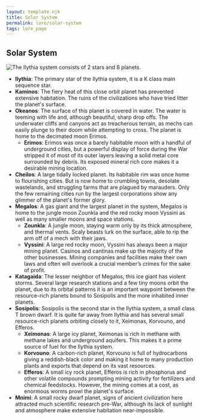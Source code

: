 ```yaml
---
layout: template.njk
title: Solar System
permalink: lore/solar-system
tags: lore_page
---
```

## Solar System

<img src="{{ site.url }}/images/solar-system.svg" alt="The Ilythia system consists of 2 stars and 8 planets.">

- **Ilythia**: The primary star of the Ilythia system, it is a K class main sequence star.
- **Kaminos**: The fiery heat of this close orbit planet has prevented extensive habitation. The ruins of the civilizations who have tried litter the planet's surface.
- **Okeanos**: The surface of this planet is covered in water. The water is teeming with life and, although beautiful, sharp drop offs. The underwater cliffs and canyons act as treacherous terrain, as mechs can easily plunge to their doom while attempting to cross. The planet is home to the decimated moon Erimos.
    - **Erimos**: Erimos was once a barely habitable moon with a handful of underground cities, but a powerful display of force during the War stripped it of most of its outer layers leaving a solid metal core surrounded by debris. Its exposed mineral rich core makes it a desirable mining location.
- **Cheilos**: A large tidally locked planet. Its habitable rim was once home to flourishing cities. But is now home to crumbling towns, desolate wastelands, and struggling farms that are plagued by marauders. Only the few remaining cities run by the largest corporations show any glimmer of the planet's former glory.
- **Megalos**: A gas giant and the largest planet in the system, Megalos is home to the jungle moon Zounkla and the red rocky moon Vyssini as well as many smaller moons and space stations.
    - **Zounkla**: A jungle moon, staying warm only by its thick atmosphere, and thermal vents. Scaly beasts lurk on the surface, able to rip the arm off of a mech with their jaws.
    - **Vyssini**: A large red rocky moon, Vyssini has always been a major mining planet. Casinos and cantinas make up the majority of the other businesses. Mining companies and facilities make their own laws and often will overlook a crucial member’s crimes for the sake of profit.
- **Katagaida**: The lesser neighbor of Megalos, this ice giant has violent storms. Several large research stations and a few tiny moons orbit the planet, due to its orbital patterns it is an important waypoint between the resource-rich planets bound to Sosipolis and the more inhabited inner planets.
- **Sosipolis**: Sosipolis is the second star in the Ilythia system, a small class T brown dwarf. It is quite far away from Ilythia and has several small resource-rich planets orbiting closely to it, Xeimonas, Korvouno, and Efferos.
    - **Xeimonas**: A large icy planet, Xeimonas is rich in methane with methane lakes and underground aquifers. This makes it a prime source of fuel for the Ilythia system.
    - **Korvouno**: A carbon-rich planet, Korvouno is full of hydrocarbons giving a reddish-black color and making it home to many production plants and exports that depend on its vast resources.
    - **Efferos**: A small icy rock planet, Efferos is rich in phosphorus and other volatile compounds prompting mining activity for fertilizers and chemical feedstocks. However, the mining comes at a cost, as enormous worms prowl the planet's surface.
- **Mnimi**: A small rocky dwarf planet, signs of ancient civilization here attracted much scientific research pre-War, although its lack of sunlight and atmosphere make extensive habitation near-impossible.
